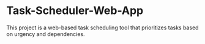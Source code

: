 # Task-Scheduler-Web-App
This project is a web-based task scheduling tool that prioritizes tasks based on urgency and dependencies.
